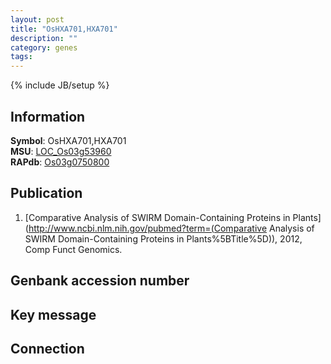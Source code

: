 ```yaml
---
layout: post
title: "OsHXA701,HXA701"
description: ""
category: genes
tags: 
---
```

{% include JB/setup %}

## Information
__Symbol__: OsHXA701,HXA701  
__MSU__: [LOC_Os03g53960](http://rice.plantbiology.msu.edu/cgi-bin/ORF_infopage.cgi?orf=LOC_Os03g53960)  
__RAPdb__: [Os03g0750800](http://rapdb.dna.affrc.go.jp/viewer/gbrowse_details/irgsp1?name=Os03g0750800)  

## Publication
1. [Comparative Analysis of SWIRM Domain-Containing Proteins in Plants](http://www.ncbi.nlm.nih.gov/pubmed?term=(Comparative Analysis of SWIRM Domain-Containing Proteins in Plants%5BTitle%5D)), 2012, Comp Funct Genomics.

## Genbank accession number

## Key message

## Connection


